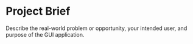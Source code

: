 # Project Brief

Describe the real-world problem or opportunity, your intended user, and purpose of the GUI application.